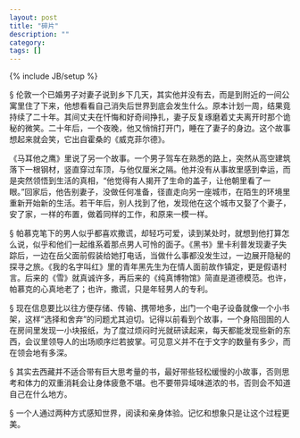 ```yaml
---
layout: post
title: "碎片"
description: ""
category: 
tags: []
---
```

{% include JB/setup %}

&sect; 伦敦一个已婚男子对妻子说到乡下几天，其实他并没有去，而是到附近的一间公寓里住了下来，他想看看自己消失后世界到底会发生什么。原本计划一周，结果竟持续了二十年。其间丈夫在忏悔和好奇间挣扎，妻子反复琢磨着丈夫离开时那个诡秘的微笑。二十年后，一个夜晚，他又悄悄打开门，睡在了妻子的身边。这个故事想起来就会笑，它出自霍桑的《威克菲尔德》。

《马耳他之鹰》里说了另一个故事。一个男子驾车在熟悉的路上，突然从高空建筑落下一根钢材，竖直穿过车顶，与他仅厘米之隔。他并没有从事故里感到幸运，而是突然领悟到生活的真相，“他觉得有人揭开了生命的盖子，让他朝里看了一眼。”回家后，他告别妻子，没做任何准备，径直走向另一座城市，在陌生的环境里重新开始新的生活。若干年后，别人找到了他，发现他在这个城市又娶了个妻子，安了家，一样的布置，做着同样的工作，和原来一模一样。

&sect; 帕慕克笔下的男人似乎都喜欢撒谎，却轻巧可爱，读到某处时，就想到他打算怎么说，似乎和他们一起维系着那点男人可怜的面子。《黑书》里卡利普发现妻子失踪后，一边在岳父面前假装给她打电话，当做什么事都没发生过，一边展开隐秘的探寻之旅。《我的名字叫红》里的青年黑先生为在情人面前故作镇定，更是假语村言。后来的《雪》就真诚许多，再后来的《纯真博物馆》简直是道德模范。也许，帕慕克的心真地老了；也许，撒谎，只是年轻男人的专利。

&sect; 现在信息要比以往方便存储、传输、携带地多，出门一个电子设备就像一个小书架，这样“选择和舍弃”的问题尤其迫切。记得以前看到个故事，一个身陷囹圄的人在房间里发现一小块报纸，为了度过烦闷时光就研读起来，每天都能发现些新的东西，会议里领导人的出场顺序烂若披掌。可见意义并不在于文字的数量有多少，而在领会地有多深。

&sect; 其实去西藏并不适合带有巨大思考量的书，最好带些轻松缓慢的小故事，否则思考和体力的双重消耗会让身体疲惫不堪。也不要带异域味道浓的书，否则会不知道自己在什么地方。

&sect; 一个人通过两种方式感知世界，阅读和亲身体验。记忆和想象只是让这个过程更美。

